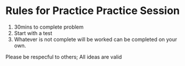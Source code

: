 # Rules for Practice Practice Session
1. 30mins to complete problem
2. Start with a test
3. Whatever is not complete will be worked can be completed on your own.

Please be respecful to others; All ideas are valid
